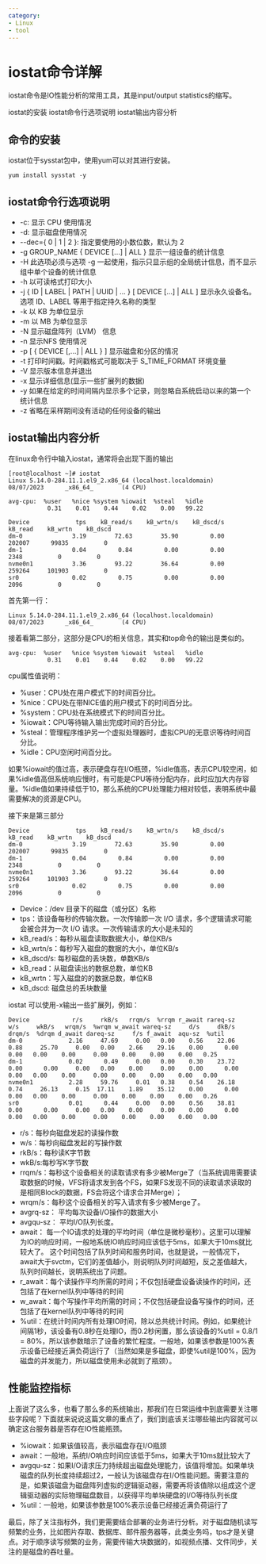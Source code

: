 ```yaml
---
category: 
- Linux
- tool
---
```


# iostat命令详解

iostat命令是IO性能分析的常用工具，其是input/output statistics的缩写。

iostat的安装
iostat命令行选项说明
iostat输出内容分析


## 命令的安装

iostat位于sysstat包中，使用yum可以对其进行安装。

```shell
yum install sysstat -y
```

## iostat命令行选项说明

- -c: 显示 CPU 使用情况
- -d:	显示磁盘使用情况
- --dec={ 0 | 1 | 2 }: 指定要使用的小数位数，默认为 2
- -g GROUP_NAME { DEVICE [...] | ALL } 显示一组设备的统计信息
- -H 此选项必须与选项 -g 一起使用，指示只显示组的全局统计信息，而不显示组中单个设备的统计信息
- -h 以可读格式打印大小
- -j { ID | LABEL | PATH | UUID | ... } [ DEVICE [...] | ALL ] 显示永久设备名。选项 ID、LABEL 等用于指定持久名称的类型
- -k 以 KB 为单位显示
- -m 以 MB 为单位显示
- -N 显示磁盘阵列（LVM） 信息
- -n 显示NFS 使用情况
- -p [ { DEVICE [,...] | ALL } ] 显示磁盘和分区的情况
- -t 打印时间戳。时间戳格式可能取决于 S_TIME_FORMAT 环境变量
- -V 显示版本信息并退出
- -x 显示详细信息(显示一些扩展列的数据)
- -y 如果在给定的时间间隔内显示多个记录，则忽略自系统启动以来的第一个统计信息
- -z 省略在采样期间没有活动的任何设备的输出

## iostat输出内容分析

在linux命令行中输入iostat，通常将会出现下面的输出

```shell
[root@localhost ~]# iostat
Linux 5.14.0-284.11.1.el9_2.x86_64 (localhost.localdomain)      08/07/2023      _x86_64_        (4 CPU)

avg-cpu:  %user   %nice %system %iowait  %steal   %idle
           0.31    0.01    0.44    0.02    0.00   99.22

Device             tps    kB_read/s    kB_wrtn/s    kB_dscd/s    kB_read    kB_wrtn    kB_dscd
dm-0              3.19        72.63        35.90         0.00     202007      99835          0
dm-1              0.04         0.84         0.00         0.00       2348          0          0
nvme0n1           3.36        93.22        36.64         0.00     259264     101903          0
sr0               0.02         0.75         0.00         0.00       2096          0          0
```

首先第一行：

```shell
Linux 5.14.0-284.11.1.el9_2.x86_64 (localhost.localdomain)      08/07/2023      _x86_64_        (4 CPU)
```

接着看第二部分，这部分是CPU的相关信息，其实和top命令的输出是类似的。

```shell
avg-cpu:  %user   %nice %system %iowait  %steal   %idle
           0.31    0.01    0.44    0.02    0.00   99.22
```

cpu属性值说明：

- %user：CPU处在用户模式下的时间百分比。
- %nice：CPU处在带NICE值的用户模式下的时间百分比。
- %system：CPU处在系统模式下的时间百分比。
- %iowait：CPU等待输入输出完成时间的百分比。
- %steal：管理程序维护另一个虚拟处理器时，虚拟CPU的无意识等待时间百分比。
- %idle：CPU空闲时间百分比。

如果%iowait的值过高，表示硬盘存在I/O瓶颈，%idle值高，表示CPU较空闲，如果%idle值高但系统响应慢时，有可能是CPU等待分配内存，此时应加大内存容量。%idle值如果持续低于10，那么系统的CPU处理能力相对较低，表明系统中最需要解决的资源是CPU。

接下来是第三部分

```shell
Device             tps    kB_read/s    kB_wrtn/s    kB_dscd/s    kB_read    kB_wrtn    kB_dscd
dm-0              3.19        72.63        35.90         0.00     202007      99835          0
dm-1              0.04         0.84         0.00         0.00       2348          0          0
nvme0n1           3.36        93.22        36.64         0.00     259264     101903          0
sr0               0.02         0.75         0.00         0.00       2096          0          0
```

- Device：/dev 目录下的磁盘（或分区）名称
- tps：该设备每秒的传输次数。一次传输即一次 I/O 请求，多个逻辑请求可能会被合并为一次 I/O 请求。一次传输请求的大小是未知的
- kB_read/s：每秒从磁盘读取数据大小，单位KB/s
- kB_wrtn/s：每秒写入磁盘的数据的大小，单位KB/s
- kB_dscd/s: 每秒磁盘的丢块数，单数KB/s
- kB_read：从磁盘读出的数据总数，单位KB
- kB_wrtn：写入磁盘的的数据总数，单位KB
- kB_dscd: 磁盘总的丢块数量

iostat 可以使用-x输出一些扩展列，例如：
```shell
Device            r/s     rkB/s   rrqm/s  %rrqm r_await rareq-sz     w/s     wkB/s   wrqm/s  %wrqm w_await wareq-sz     d/s     dkB/s   drqm/s  %drqm d_await dareq-sz     f/s f_await  aqu-sz  %util
dm-0             2.16     47.69     0.00   0.00    0.56    22.06    0.88     25.70     0.00   0.00    2.66    29.16    0.00      0.00     0.00   0.00    0.00     0.00    0.00    0.00    0.00   0.25
dm-1             0.02      0.49     0.00   0.00    0.30    23.72    0.00      0.00     0.00   0.00    0.00     0.00    0.00      0.00     0.00   0.00    0.00     0.00    0.00    0.00    0.00   0.00
nvme0n1          2.28     59.76     0.01   0.38    0.54    26.18    0.74     26.13     0.15  17.11    1.89    35.12    0.00      0.00     0.00   0.00    0.00     0.00    0.00    0.00    0.00   0.26
sr0              0.01      0.44     0.00   0.00    0.56    38.81    0.00      0.00     0.00   0.00    0.00     0.00    0.00      0.00     0.00   0.00    0.00     0.00    0.00    0.00    0.00   0.00
```

- r/s：每秒向磁盘发起的读操作数
- w/s：每秒向磁盘发起的写操作数
- rkB/s：每秒读K字节数
- wkB/s:每秒写K字节数
- rrqm/s：每秒这个设备相关的读取请求有多少被Merge了（当系统调用需要读取数据的时候，VFS将请求发到各个FS，如果FS发现不同的读取请求读取的是相同Block的数据，FS会将这个请求合并Merge）；
- wrqm/s：每秒这个设备相关的写入请求有多少被Merge了。
- avgrq-sz： 平均每次设备I/O操作的数据大小
- avgqu-sz： 平均I/O队列长度。   
- await： 每一个IO请求的处理的平均时间（单位是微秒毫秒）。这里可以理解为IO的响应时间，一般地系统IO响应时间应该低于5ms，如果大于10ms就比较大了。
         这个时间包括了队列时间和服务时间，也就是说，一般情况下，await大于svctm，它们的差值越小，则说明队列时间越短，反之差值越大，队列时间越长，说明系统出了问题。
- r_await：每个读操作平均所需的时间；不仅包括硬盘设备读操作的时间，还包括了在kernel队列中等待的时间
- w_await：每个写操作平均所需的时间；不仅包括硬盘设备写操作的时间，还包括了在kernel队列中等待的时间
- %util：在统计时间内所有处理IO时间，除以总共统计时间。例如，如果统计间隔1秒，该设备有0.8秒在处理IO，而0.2秒闲置，那么该设备的%util = 0.8/1 = 80%，所以该参数暗示了设备的繁忙程度。一般地，如果该参数是100%表示设备已经接近满负荷运行了（当然如果是多磁盘，即使%util是100%，因为磁盘的并发能力，所以磁盘使用未必就到了瓶颈）。

## 性能监控指标
上面说了这么多，也看了那么多的系统输出，那我们在日常运维中到底需要关注哪些字段呢？下面就来说说这篇文章的重点了，我们到底该关注哪些输出内容就可以确定这台服务器是否存在IO性能瓶颈。

- %iowait：如果该值较高，表示磁盘存在I/O瓶颈
- await：一般地，系统I/O响应时间应该低于5ms，如果大于10ms就比较大了
- avgqu-sz：如果I/O请求压力持续超出磁盘处理能力，该值将增加。如果单块磁盘的队列长度持续超过2，一般认为该磁盘存在I/O性能问题。需要注意的是，如果该磁盘为磁盘阵列虚拟的逻辑驱动器，需要再将该值除以组成这个逻辑驱动器的实际物理磁盘数目，以获得平均单块硬盘的I/O等待队列长度
- %util：一般地，如果该参数是100%表示设备已经接近满负荷运行了
  
最后，除了关注指标外，我们更需要结合部署的业务进行分析。对于磁盘随机读写频繁的业务，比如图片存取、数据库、邮件服务器等，此类业务吗，tps才是关键点。对于顺序读写频繁的业务，需要传输大块数据的，如视频点播、文件同步，关注的是磁盘的吞吐量。